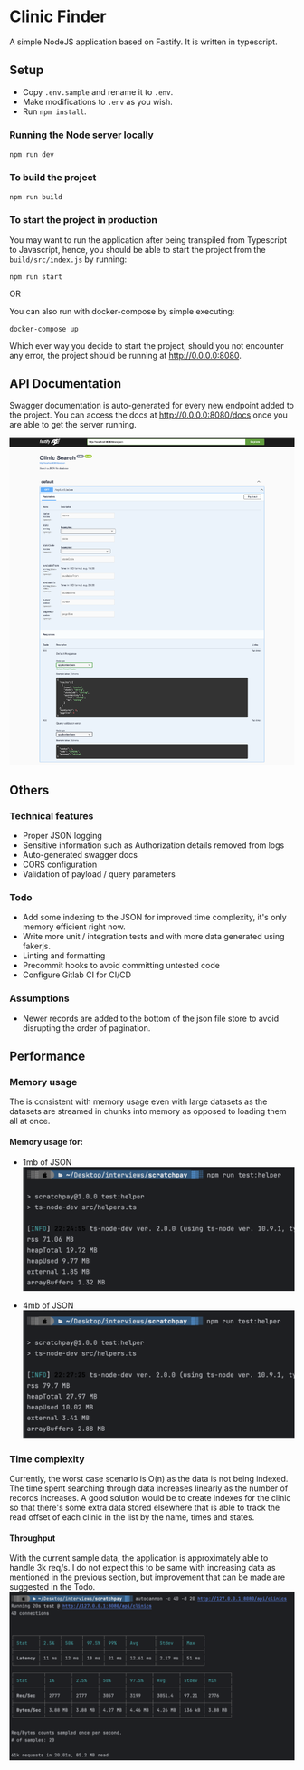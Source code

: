 # Clinic Finder
A simple NodeJS application based on Fastify. It is written in typescript.

## Setup
- Copy `.env.sample` and rename it to `.env`.
- Make modifications to `.env` as you wish.
- Run `npm install`.

### Running the Node server locally

```shell
npm run dev
```

### To build the project

```shell
npm run build
```

### To start the project in production
You may want to run the application after being transpiled from Typescript to Javascript, hence, you should be able to 
start the project from the `build/src/index.js` by running:

```shell
npm run start
```

OR

You can also run with docker-compose by simple executing:

```shell
docker-compose up
```

Which ever way you decide to start the project, should you not encounter any error, the project should be running at 
http://0.0.0.0:8080.

## API Documentation

Swagger documentation is auto-generated for every new endpoint added to the project. You can access the docs 
at http://0.0.0.0:8080/docs once you are able to get the server running.

![Load Result](docs/scratch-pay-swagger.png)


## Others

### Technical features
- Proper JSON logging
- Sensitive information such as Authorization details removed from logs
- Auto-generated swagger docs
- CORS configuration
- Validation of payload / query parameters

### Todo
- Add some indexing to the JSON for improved time complexity, it's only memory efficient right now.
- Write more unit / integration tests and with more data generated using fakerjs.
- Linting and formatting
- Precommit hooks to avoid committing untested code
- Configure Gitlab CI for CI/CD


### Assumptions
- Newer records are added to the bottom of the json file store to avoid disrupting the order of pagination.

## Performance
### Memory usage
The is consistent with memory usage even with large datasets as the datasets are streamed in chunks into memory as opposed 
to loading them all at once.

#### Memory usage for:

- 1mb of JSON 
![1mb JSON](docs/1mb-memory.png)


- 4mb of JSON 
![4.4mb JSON](docs/4-4mb-memory.png)

### Time complexity
Currently, the worst case scenario is O(n) as the data is not being indexed. The time spent searching through data increases 
linearly as the number of records increases. A good solution would be to create indexes for the clinic so that there's some 
extra data stored elsewhere that is able to track the read offset of each clinic in the list by the name, times and states.  

#### Throughput
With the current sample data, the application is approximately able to handle 3k req/s. I do not expect this to be same 
with increasing data as mentioned in the previous section, but improvement that can be made are suggested in the Todo. 
![Load Result](docs/load-result.png)
